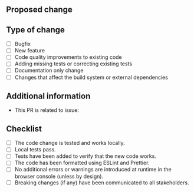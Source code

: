 ## Proposed change

<!--
  Provide a brief summary of what was changed and why.

  Consider including a screenshot if your change adds or updates any existing screens or UI components.
-->

## Type of change

<!--
  What type of change does your PR introduce?
  If your change requires multiple boxes to be checked, consider splitting your changes
  into separate PRs.
-->

-   [ ] Bugfix
-   [ ] New feature
-   [ ] Code quality improvements to existing code
-   [ ] Adding missing tests or correcting existing tests
-   [ ] Documentation only change
-   [ ] Changes that affect the build system or external dependencies

## Additional information

-   This PR is related to issue: <!-- eg. GitHub issue link -->

## Checklist

<!--
  Put an `x` in the boxes that apply. You can also fill these out after
  creating the PR.

  Not all boxes need to be checked. For example, if your PR contains no breaking
  changes, there's no need to check the breaking changes checkbox.
-->

-   [ ] The code change is tested and works locally.
-   [ ] Local tests pass.
-   [ ] Tests have been added to verify that the new code works.
-   [ ] The code has been formatted using ESLint and Prettier.
-   [ ] No additional errors or warnings are introduced at runtime in the browser console (unless by design).
-   [ ] Breaking changes (if any) have been communicated to all stakeholders.
